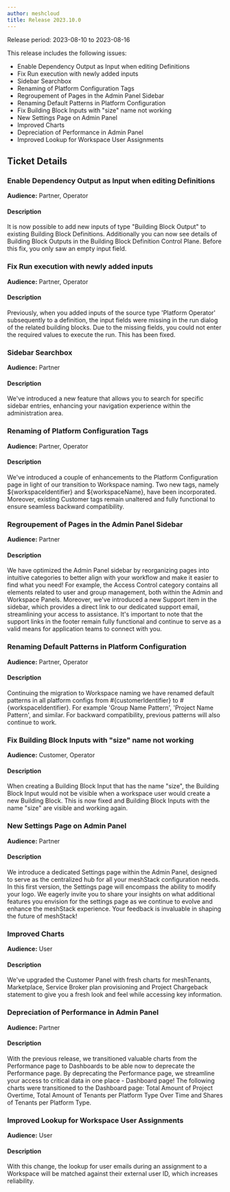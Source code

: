 ```yaml
---
author: meshcloud
title: Release 2023.10.0
---
```


Release period: 2023-08-10 to 2023-08-16

This release includes the following issues:
* Enable Dependency Output as Input when editing Definitions
* Fix Run execution with newly added inputs
* Sidebar Searchbox
* Renaming of Platform Configuration Tags
* Regroupement of Pages in the Admin Panel Sidebar
* Renaming Default Patterns in Platform Configuration
* Fix Building Block Inputs with "size" name not working
* New Settings Page on Admin Panel
* Improved Charts
* Depreciation of Performance in Admin Panel
* Improved Lookup for Workspace User Assignments
<!--truncate-->

## Ticket Details
### Enable Dependency Output as Input when editing Definitions
**Audience:** Partner, Operator<br>

#### Description
It is now possible to add new inputs of type "Building Block Output" to existing Building Block Definitions.
Additionally you can now see details of Building Block Outputs in the Building Block Definition Control Plane.
Before this fix, you only saw an empty input field.

### Fix Run execution with newly added inputs
**Audience:** Partner, Operator<br>

#### Description
Previously, when you added inputs of the source type 'Platform Operator' subsequently to a definition, the input fields were missing in the run dialog of the related building blocks. Due to the missing fields, you could not enter the required values to execute the run. This has been fixed.

### Sidebar Searchbox
**Audience:** Partner<br>

#### Description
We've introduced a new feature that allows you to search for 
specific sidebar entries, enhancing your navigation experience 
within the administration area.

### Renaming of Platform Configuration Tags
**Audience:** Partner, Operator<br>

#### Description
We've introduced a couple of enhancements to the Platform Configuration page in light of our 
transition to Workspace naming. Two new tags, namely ${workspaceIdentifier} and ${workspaceName}, 
have been incorporated. Moreover, existing Customer tags remain unaltered and fully functional 
to ensure seamless backward compatibility.

### Regroupement of Pages in the Admin Panel Sidebar
**Audience:** Partner<br>

#### Description
We have optimized the Admin Panel sidebar by reorganizing pages into intuitive 
categories to better align with your workflow and make it easier to find what 
you need! For example, the Access Control category contains all elements 
related to user and group management, both within the Admin and Workspace 
Panels. Moreover, we've introduced a new Support item in the sidebar, which 
provides a direct link to our dedicated support email, streamlining your access 
to assistance. It's important to note that the support links in the footer 
remain fully functional and continue to serve as a valid means for application 
teams to connect with you.

### Renaming Default Patterns in Platform Configuration
**Audience:** Partner, Operator<br>

#### Description
Continuing the migration to Workspace naming we have renamed default patterns in all platform configs from 
#{customerIdentifier} to #{workspaceIdentifier}. For example 'Group Name Pattern', 'Project Name Pattern', 
and similar. For backward compatibility, previous patterns will also continue to work.

### Fix Building Block Inputs with "size" name not working
**Audience:** Customer, Operator<br>

#### Description
When creating a Building Block Input that has the name "size", the Building Block Input would not be visible when a workspace user
would create a new Building Block. This is now fixed and Building Block Inputs with the name "size" are visible and working again.

### New Settings Page on Admin Panel
**Audience:** Partner<br>

#### Description
We introduce a dedicated Settings page within the Admin Panel, designed to serve as the centralized hub for all 
your meshStack configuration needs. In this first version, the Settings page will encompass the ability to modify 
your logo. We eagerly invite you to share your insights on what additional features you envision for the settings 
page as we continue to evolve and enhance the meshStack experience. Your feedback is invaluable in shaping the 
future of meshStack!

### Improved Charts
**Audience:** User<br>

#### Description
We've upgraded the Customer Panel with fresh charts for 
meshTenants, Marketplace, Service Broker plan provisioning 
and Project Chargeback statement to give you a fresh look 
and feel while accessing key information.

### Depreciation of Performance in Admin Panel
**Audience:** Partner<br>

#### Description
With the previous release, we transitioned valuable charts from 
the Performance page to Dashboards to be able now to deprecate the 
Performance page. By deprecating the Performance page, we streamline 
your access to critical data in one place - Dashboard page! 
The following charts were transitioned to the Dashboard page: 
Total Amount of Project Overtime, Total Amount of Tenants 
per Platform Type Over Time and Shares of Tenants per Platform Type.

### Improved Lookup for Workspace User Assignments
**Audience:** User<br>

#### Description
With this change, the lookup for user emails during an assignment 
to a Workspace will be matched against their external user ID, which
increases reliability.

